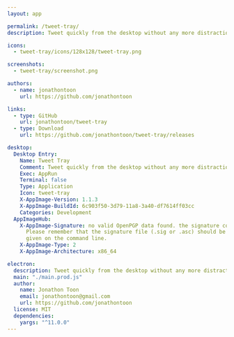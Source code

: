 ```yaml
---
layout: app

permalink: /tweet-tray/
description: Tweet quickly from the desktop without any more distractions.

icons:
  - tweet-tray/icons/128x128/tweet-tray.png

screenshots:
  - tweet-tray/screenshot.png

authors:
  - name: jonathontoon
    url: https://github.com/jonathontoon

links:
  - type: GitHub
    url: jonathontoon/tweet-tray
  - type: Download
    url: https://github.com/jonathontoon/tweet-tray/releases

desktop:
  Desktop Entry:
    Name: Tweet Tray
    Comment: Tweet quickly from the desktop without any more distractions.
    Exec: AppRun
    Terminal: false
    Type: Application
    Icon: tweet-tray
    X-AppImage-Version: 1.1.3
    X-AppImage-BuildId: 6c903f50-3d79-11a8-3a40-df7614ff03cc
    Categories: Development
  AppImageHub:
    X-AppImage-Signature: no valid OpenPGP data found. the signature could not be verified.
      Please remember that the signature file (.sig or .asc) should be the first file
      given on the command line.
    X-AppImage-Type: 2
    X-AppImage-Architecture: x86_64

electron:
  description: Tweet quickly from the desktop without any more distractions.
  main: "./main.prod.js"
  author:
    name: Jonathon Toon
    email: jonathontoon@gmail.com
    url: https://github.com/jonathontoon
  license: MIT
  dependencies:
    yargs: "^11.0.0"
---
```

